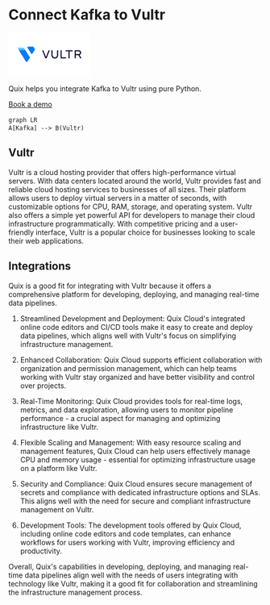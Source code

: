 # Connect Kafka to Vultr

![](./images/logo_1.jpg)

Quix helps you integrate Kafka to Vultr using pure Python.

<div>
<a class="md-button md-button--primary" href="https://share.hsforms.com/1iW0TmZzKQMChk0lxd_tGiw4yjw2?__hstc=175542013.2303933fbd746c0ac86d9ccbe9bc9100.1728383268831.1729603416735.1729620918855.31&__hssc=175542013.1.1729620918855&__hsfp=2132701734" target="_blank" style="margin-right:.5rem;">Book a demo</a>
<br/>
</div>

```mermaid
graph LR
A[Kafka] --> B(Vultr)
```

## Vultr

Vultr is a cloud hosting provider that offers high-performance virtual servers. With data centers located around the world, Vultr provides fast and reliable cloud hosting services to businesses of all sizes. Their platform allows users to deploy virtual servers in a matter of seconds, with customizable options for CPU, RAM, storage, and operating system. Vultr also offers a simple yet powerful API for developers to manage their cloud infrastructure programmatically. With competitive pricing and a user-friendly interface, Vultr is a popular choice for businesses looking to scale their web applications.

## Integrations

Quix is a good fit for integrating with Vultr because it offers a comprehensive platform for developing, deploying, and managing real-time data pipelines. 

1. Streamlined Development and Deployment: Quix Cloud's integrated online code editors and CI/CD tools make it easy to create and deploy data pipelines, which aligns well with Vultr's focus on simplifying infrastructure management.

2. Enhanced Collaboration: Quix Cloud supports efficient collaboration with organization and permission management, which can help teams working with Vultr stay organized and have better visibility and control over projects.

3. Real-Time Monitoring: Quix Cloud provides tools for real-time logs, metrics, and data exploration, allowing users to monitor pipeline performance - a crucial aspect for managing and optimizing infrastructure like Vultr.

4. Flexible Scaling and Management: With easy resource scaling and management features, Quix Cloud can help users effectively manage CPU and memory usage - essential for optimizing infrastructure usage on a platform like Vultr.

5. Security and Compliance: Quix Cloud ensures secure management of secrets and compliance with dedicated infrastructure options and SLAs. This aligns well with the need for secure and compliant infrastructure management on Vultr.

6. Development Tools: The development tools offered by Quix Cloud, including online code editors and code templates, can enhance workflows for users working with Vultr, improving efficiency and productivity.

Overall, Quix's capabilities in developing, deploying, and managing real-time data pipelines align well with the needs of users integrating with technology like Vultr, making it a good fit for collaboration and streamlining the infrastructure management process.

